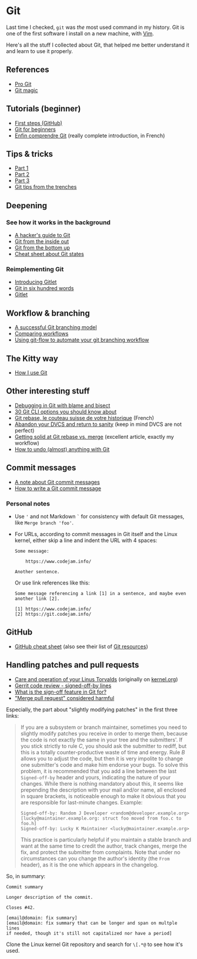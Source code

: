 # Git

Last time I checked, `git` was *the* most used command in my history.
Git is one of the first software I install on a new machine, with
[Vim](vim.html).

Here's all the stuff I collected about Git, that helped me better
understand it and learn to use it properly.

## References

* [Pro Git](https://git-scm.com/book/en/v2)
* [Git magic](http://www-cs-students.stanford.edu/~blynn/gitmagic/)

## Tutorials (beginner)

* [First steps (GitHub)](https://try.github.io/)
* [Git for beginners](http://www.sitepoint.com/git-for-beginners/)
* [Enfin comprendre Git](http://www.miximum.fr/enfin-comprendre-git.html) (really complete introduction, in French)

## Tips & tricks

* [Part 1](https://kittygiraudel.com/2014/03/10/git-tips-and-tricks-part-1/)
* [Part 2](https://kittygiraudel.com/2014/03/17/git-tips-and-tricks-part-2/)
* [Part 3](https://kittygiraudel.com/2014/03/24/git-tips-and-tricks-part-3/)
* [Git tips from the trenches](https://ochronus.com/git-tips-from-the-trenches/)

## Deepening

### See how it works in the background

* [A hacker's guide to Git](http://wildlyinaccurate.com/a-hackers-guide-to-git)
* [Git from the inside out](https://codewords.recurse.com/issues/two/git-from-the-inside-out)
* [Git from the bottom up](http://jwiegley.github.io/git-from-the-bottom-up/)
* [Cheat sheet about Git states](http://codepen.io/KittyGiraudel/full/d7a439ac945a29dcad9f02d831b731e6/)

### Reimplementing Git

* [Introducing Gitlet](http://maryrosecook.com/blog/post/introducing-gitlet)
* [Git in six hundred words](http://maryrosecook.com/blog/post/git-in-six-hundred-words)
* [Gitlet](http://gitlet.maryrosecook.com/docs/gitlet.html)

## Workflow & branching

* [A successful Git branching model](http://nvie.com/posts/a-successful-git-branching-model/)
* [Comparing workflows](http://www.atlassian.com/git/tutorials/comparing-workflows/)
* [Using git-flow to automate your git branching workflow](http://jeffkreeftmeijer.com/2010/why-arent-you-using-git-flow/)

## The Kitty way

* [How I use Git](https://kittygiraudel.com/2018/02/17/how-i-use-git/)

## Other interesting stuff

* [Debugging in Git with blame and bisect](http://www.sitepoint.com/debugging-git-blame-bisect/)
* [30 Git CLI options you should know about](https://medium.com/@porteneuve/30-git-cli-options-you-should-know-about-15423e8771df)
* [Git rebase, le couteau suisse de votre historique](http://www.miximum.fr/git-rebase.html) (French)
* [Abandon your DVCS and return to sanity](http://bitquabit.com/post/unorthodocs-abandon-your-dvcs-and-return-to-sanity/) (keep in mind DVCS are not perfect)
* [Getting solid at Git rebase vs. merge](https://medium.com/@porteneuve/getting-solid-at-git-rebase-vs-merge-4fa1a48c53aa) (excellent article, exactly my workflow)
* [How to undo (almost) anything with Git](https://github.com/blog/2019-how-to-undo-almost-anything-with-git)

## Commit messages

* [A note about Git commit messages](http://tbaggery.com/2008/04/19/a-note-about-git-commit-messages.html)
* [How to write a Git commit message](http://chris.beams.io/posts/git-commit/)

### Personal notes

* Use `'` and not Markdown `` ` `` for consistency with default Git
  messages, like `Merge branch 'foo'`.

* For URLs, according to commit messages in Git itself and the Linux
  kernel, either skip a line and indent the URL with 4 spaces:

  ```
  Some message:

      https://www.codejam.info/

  Another sentence.
  ```

  Or use link references like this:

  ```text
  Some message referencing a link [1] in a sentence, and maybe even
  another link [2].

  [1] https://www.codejam.info/
  [2] https://git.codejam.info/
  ```

## GitHub

* [GitHub cheat sheet](https://github.com/tiimgreen/github-cheat-sheet)
  (also see their list of [Git resources](https://github.com/tiimgreen/github-cheat-sheet#git-resources))

## Handling patches and pull requests

* [Care and operation of your Linus Torvalds](https://lwn.net/Articles/139918/) (originally on [kernel.org](https://www.kernel.org/doc/Documentation/SubmittingPatches))
* [Gerrit code review - signed-off-by lines](http://gerrit.googlecode.com/svn/documentation/2.0/user-signedoffby.html)
* [What is the sign-off feature in Git for?](https://stackoverflow.com/questions/1962094/what-is-the-sign-off-feature-in-git-for/14044024#14044024)
* ["Merge pull request" considered harmful](http://blog.spreedly.com/2014/06/24/merge-pull-request-considered-harmful/)

Especially, the part about "slightly modifying patches" in the first
three links:

> If you are a subsystem or branch maintainer, sometimes you need to
> slightly modify patches you receive in order to merge them, because
> the code is not exactly the same in your tree and the submitters'. If
> you stick strictly to rule *C*, you should ask the submitter to
> rediff, but this is a totally counter-productive waste of time and
> energy. Rule *B* allows you to adjust the code, but then it is very
> impolite to change one submitter's code and make him endorse your
> bugs. To solve this problem, it is recommended that you add a line
> between the last `Signed-off-by` header and yours, indicating the
> nature of your changes. While there is nothing mandatory about this,
> it seems like prepending the description with your mail and/or name,
> all enclosed in square brackets, is noticeable enough to make it
> obvious that you are responsible for last-minute changes. Example:
>
> ```
> Signed-off-by: Random J Developer <random@developer.example.org>
> [lucky@maintainer.example.org: struct foo moved from foo.c to foo.h]
> Signed-off-by: Lucky K Maintainer <lucky@maintainer.example.org>
> ```
>
> This practice is particularly helpful if you maintain a stable branch
> and want at the same time to credit the author, track changes, merge
> the fix, and protect the submitter from complaints. Note that under no
> circumstances can you change the author's identity (the `From`
> header), as it is the one which appears in the changelog.

So, in summary:

```
Commit summary

Longer description of the commit.

Closes #42.

[email@domain: fix summary]
[email@domain: fix summary that can be longer and span on multple lines
if needed, though it's still not capitalized nor have a period]
```

Clone the Linux kernel Git repository and search for `\[.*@` to see how
it's used.
